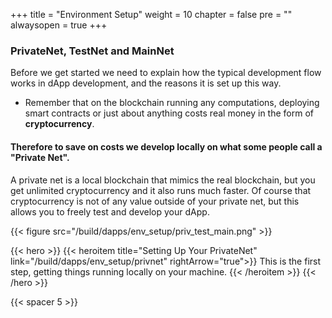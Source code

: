 +++
title = "Environment Setup"
weight = 10
chapter = false
pre = ""
alwaysopen = true
+++

### PrivateNet, TestNet and MainNet

Before we get started we need to explain how the typical development flow works in dApp development, and the reasons
it is set up this way.

- Remember that on the blockchain running any computations, deploying smart contracts or just about anything costs real money 
in the form of __cryptocurrency__.

#### Therefore to save on costs we develop locally on what some people call a "Private Net".

A private net is a local blockchain that mimics the real blockchain, but you get unlimited cryptocurrency and it also runs much faster.
Of course that cryptocurrency is not of any value outside of your private net, but this allows you to freely test and develop your
dApp.

{{< figure src="/build/dapps/env_setup/priv_test_main.png" >}}

{{< hero >}}
    {{< heroitem title="Setting Up Your PrivateNet" link="/build/dapps/env_setup/privnet" rightArrow="true">}}
        This is the first step, getting things running locally on your machine.
    {{< /heroitem >}}
{{< /hero >}}

{{< spacer 5 >}}
